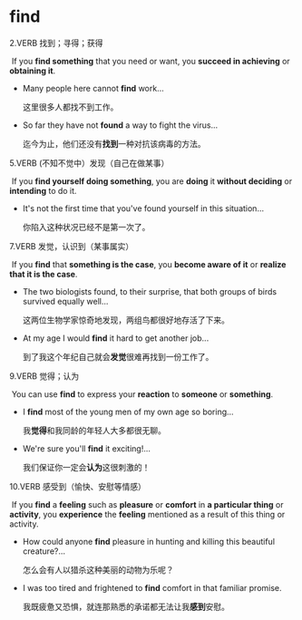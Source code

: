 # find

2.VERB 找到；寻得；获得

​	If you **find something** that you need or want, you **succeed in achieving** or **obtaining it**.

- Many people here cannot **find** work...

  这里很多人都找不到工作。

- So far they have not **found** a way to fight the virus...

  迄今为止，他们还没有**找到**一种对抗该病毒的方法。

5.VERB (不知不觉中）发现（自己在做某事）

​	If you **find yourself doing something**, you are **doing** it **without deciding** or **intending** to do it.

- It's not the first time that you've found yourself in this situation...

  你陷入这种状况已经不是第一次了。

7.VERB 发觉，认识到（某事属实）

​	If you **find** that **something is the case**, you **become aware of it** or **realize that it is the case**.

- The two biologists found, to their surprise, that both groups of birds survived equally well...

  这两位生物学家惊奇地发现，两组鸟都很好地存活了下来。

- At my age I would **find** it hard to get another job...

  到了我这个年纪自己就会**发觉**很难再找到一份工作了。

9.VERB 觉得；认为

​	You can use **find** to express your **reaction** to **someone** or **something**.

- I **find** most of the young men of my own age so boring...

  我**觉得**和我同龄的年轻人大多都很无聊。

- We're sure you'll **find** it exciting!...

  我们保证你一定会**认为**这很刺激的！

10.VERB 感受到（愉快、安慰等情感）

​	If you **find** a **feeling** such as **pleasure** or **comfort** in **a particular thing** or **activity**, you **experience** the **feeling** mentioned as a result of this thing or activity.

- How could anyone **find** pleasure in hunting and killing this beautiful creature?...

  怎么会有人以猎杀这种美丽的动物为乐呢？

- I was too tired and frightened to **find** comfort in that familiar promise.

  我既疲惫又恐惧，就连那熟悉的承诺都无法让我**感到**安慰。













